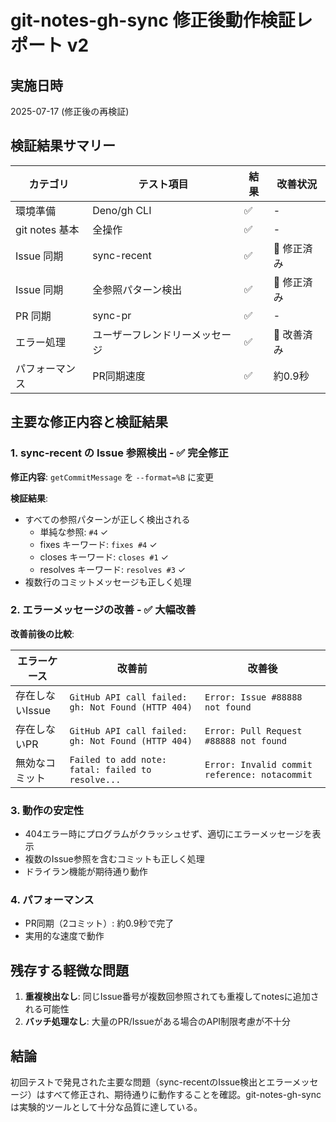 # git-notes-gh-sync 修正後動作検証レポート v2

## 実施日時
2025-07-17 (修正後の再検証)

## 検証結果サマリー

| カテゴリ | テスト項目 | 結果 | 改善状況 |
|---------|-----------|------|----------|
| 環境準備 | Deno/gh CLI | ✅ | - |
| git notes 基本 | 全操作 | ✅ | - |
| Issue 同期 | sync-recent | ✅ | 🔧 修正済み |
| Issue 同期 | 全参照パターン検出 | ✅ | 🔧 修正済み |
| PR 同期 | sync-pr | ✅ | - |
| エラー処理 | ユーザーフレンドリーメッセージ | ✅ | 🔧 改善済み |
| パフォーマンス | PR同期速度 | ✅ | 約0.9秒 |

## 主要な修正内容と検証結果

### 1. sync-recent の Issue 参照検出 - ✅ 完全修正

**修正内容**: `getCommitMessage` を `--format=%B` に変更

**検証結果**:
- すべての参照パターンが正しく検出される
  - 単純な参照: `#4` ✓
  - fixes キーワード: `fixes #4` ✓
  - closes キーワード: `closes #1` ✓
  - resolves キーワード: `resolves #3` ✓
- 複数行のコミットメッセージも正しく処理

### 2. エラーメッセージの改善 - ✅ 大幅改善

**改善前後の比較**:

| エラーケース | 改善前 | 改善後 |
|-------------|--------|--------|
| 存在しないIssue | `GitHub API call failed: gh: Not Found (HTTP 404)` | `Error: Issue #88888 not found` |
| 存在しないPR | `GitHub API call failed: gh: Not Found (HTTP 404)` | `Error: Pull Request #88888 not found` |
| 無効なコミット | `Failed to add note: fatal: failed to resolve...` | `Error: Invalid commit reference: notacommit` |

### 3. 動作の安定性

- 404エラー時にプログラムがクラッシュせず、適切にエラーメッセージを表示
- 複数のIssue参照を含むコミットも正しく処理
- ドライラン機能が期待通り動作

### 4. パフォーマンス

- PR同期（2コミット）: 約0.9秒で完了
- 実用的な速度で動作

## 残存する軽微な問題

1. **重複検出なし**: 同じIssue番号が複数回参照されても重複してnotesに追加される可能性
2. **バッチ処理なし**: 大量のPR/Issueがある場合のAPI制限考慮が不十分

## 結論

初回テストで発見された主要な問題（sync-recentのIssue検出とエラーメッセージ）はすべて修正され、期待通りに動作することを確認。git-notes-gh-syncは実験的ツールとして十分な品質に達している。